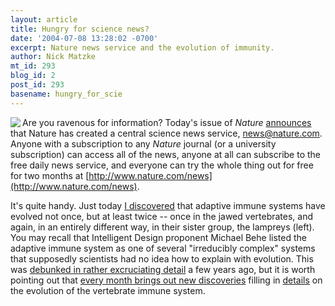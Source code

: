 ```yaml
---
layout: article
title: Hungry for science news?
date: '2004-07-08 13:28:02 -0700'
excerpt: Nature news service and the evolution of immunity.
author: Nick Matzke
mt_id: 293
blog_id: 2
post_id: 293
basename: hungry_for_scie
---
```

<img src="http://www.nature.com/news/2004/040705/images/lamprey.jpg" align=left>

Are you ravenous for information?  Today's issue of _Nature_ [announces](http://www.nature.com/cgi-taf/DynaPage.taf?file=/nature/journal/v430/n6996/full/430123b_fs.html) that Nature has created a central science news service, news@nature.com.  Anyone with a subscription to any _Nature_ journal (or a university subscription) can access all of the news, anyone at all can subscribe to the free daily news service, and everyone can try the whole thing out for free for two months at [http://www.nature.com/news](http://www.nature.com/news).

It's quite handy.  Just today [I discovered](http://www.nature.com/news/2004/040705/full/040705-2.html) that adaptive immune systems have evolved not once, but at least twice -- once in the jawed vertebrates, and again, in an entirely different way, in their sister group, the lampreys (left).  You may recall that Intelligent Design proponent Michael Behe listed the adaptive immune system as one of several "irreducibly complex" systems that supposedly scientists had no idea how to explain with evolution.  This was [debunked in rather excruciating detail](http://www.talkdesign.org/faqs/Evolving_Immunity.html) a few years ago, but it is worth pointing out that [every month brings out new discoveries](http://www.ncbi.nlm.nih.gov/entrez/query.fcgi?db=pubmed&amp;cmd=Display&amp;dopt=pubmed_pubmed&amp;from_uid=15199966) filling in [details](http://www.blackwell-synergy.com/links/doi/10.1111/j.0105-2896.2004.00122.x/full/) on the evolution of the vertebrate immune system.
